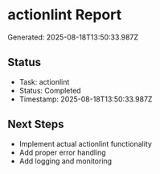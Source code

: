 # actionlint Report

Generated: 2025-08-18T13:50:33.987Z

## Status
- Task: actionlint
- Status: Completed
- Timestamp: 2025-08-18T13:50:33.987Z

## Next Steps
- Implement actual actionlint functionality
- Add proper error handling
- Add logging and monitoring
